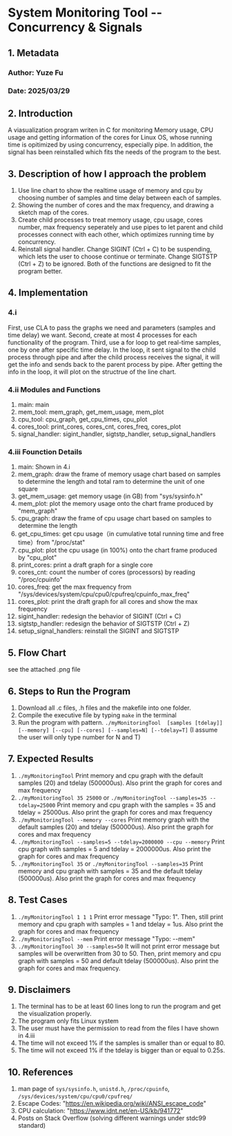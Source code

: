 # System Monitoring Tool -- Concurrency & Signals

## 1. Metadata
### Author: Yuze Fu
### Date: 2025/03/29

## 2. Introduction
A viasualization program writen in C for monitoring Memory usage, CPU usage and getting information of the cores for Linux OS, whose running time is opitimized by using concurrency, especially pipe. In addition, the signal has been reinstalled which fits the needs of the program to the best.

## 3. Description of how I approach the problem
1. Use line chart to show the realtime usage of memory and cpu by choosing number of samples and time delay between each of samples.
2. Showing the number of cores and the max frequency, and drawing a sketch map of the cores.
3. Create child processes to treat memory usage, cpu usage, cores number, max frequency seperately and use pipes to let parent and child processes connect with each other, which optimizes running time by concurrency.
4. Reinstall signal handler. Change SIGINT (Ctrl + C) to be suspending, which lets the user to choose continue or terminate. Change SIGTSTP (Ctrl + Z) to be ignored. Both of the functions are designed to fit the program better.

## 4. Implementation
### 4.i 
First, use CLA to pass the graphs we need and parameters (samples and time delay) we want. Second, create at most 4 processes for each functionality of the program. Third, use a for loop to get real-time samples, one by one after specific time delay. In the loop, it sent signal to the child process through pipe and after the child process receives the signal, it will get the info and sends back to the parent process by pipe. After getting the info in the loop, it will plot on the structrue of the line chart.
### 4.ii Modules and Functions
1. main: main
2. mem_tool: mem_graph, get_mem_usage, mem_plot
3. cpu_tool: cpu_graph, get_cpu_times, cpu_plot
4. cores_tool: print_cores, cores_cnt, cores_freq, cores_plot
5. signal_handler: sigint_handler, sigtstp_handler, setup_signal_handlers
### 4.iii Founction Details
1. main: Shown in 4.i
2. mem_graph: draw the frame of memory usage chart based on samples to determine the length and total ram to determine the unit of one square
3. get_mem_usage: get memory usage (in GB) from "sys/sysinfo.h"
4. mem_plot: plot the memory usage onto the chart frame produced by "mem_graph"
5. cpu_graph: draw the frame of cpu usage chart based on samples to determine the length
6. get_cpu_times: get cpu usage（in cumulative total running time and free time）from "/proc/stat"
7. cpu_plot: plot the cpu usage (in 100%) onto the chart frame produced by "cpu_plot"
8. print_cores: print a draft graph for a single core
9. cores_cnt: count the number of cores (processors) by reading "/proc/cpuinfo"
10. cores_freq: get the max frequency from "/sys/devices/system/cpu/cpu0/cpufreq/cpuinfo_max_freq"
11. cores_plot: print the draft graph for all cores and show the max frequency
12. sigint_handler: redesign the behavior of SIGINT (Ctrl + C)
13. sigtstp_handler: redesign the behavior of SIGTSTP (Ctrl + Z)
14. setup_signal_handlers: reinstall the SIGINT and SIGTSTP

## 5. Flow Chart
see the attached .png file

## 6. Steps to Run the Program
1. Download all .c files, .h files and the makefile into one folder.
2. Compile the executive file by typing `make` in the terminal
3. Run the program with pattern. 
`./myMonitoringTool  [samples [tdelay]] [--memory] [--cpu] [--cores] [--samples=N] [--tdelay=T]`
(I assume the user will only type number for N and T)

## 7. Expected Results
1. `./myMonitoringTool`
Print memory and cpu graph with the default samples (20) and tdelay (500000us). Also print the graph for cores and max frequency
2. `./myMonitoringTool 35 25000` or `./myMonitoringTool --samples=35 --tdelay=25000`
Print memory and cpu graph with the samples = 35 and tdelay = 25000us. Also print the graph for cores and max frequency
3. `./myMonitoringTool --memory --cores`
Print memory graph with the default samples (20) and tdelay (500000us). Also print the graph for cores and max frequency
4. `./myMonitoringTool --samples=5 --tdelay=2000000 --cpu --memory`
Print cpu graph with samples = 5 and tdelay = 2000000us. Also print the graph for cores and max frequency
5. `./myMonitoringTool 35` or `./myMonitoringTool --samples=35`
Print memory and cpu graph with samples = 35 and the default tdelay (500000us). Also print the graph for cores and max frequency

## 8. Test Cases
1. `./myMonitoringTool 1 1 1`
Print error message "Typo: 1". Then, still print memory and cpu graph with samples = 1 and tdelay = 1us. Also print the graph for cores and max frequency
2. `./myMonitoringTool --mem`
Print error message "Typo: --mem"
3. `./myMonitoringTool 30 --samples=50`
It will not print error message but samples will be overwritten from 30 to 50. Then, print memory and cpu graph with samples = 50 and default tdelay (500000us). Also print the graph for cores and max frequency.

## 9. Disclaimers
1. The terminal has to be at least 60 lines long to run the program and get the visualization properly.
2. The program only fits Linux system
3. The user must have the permission to read from the files I have shown in 4.iii
4. The time will not exceed 1% if the samples is smaller than or equal to 80.
5. The time will not exceed 1% if the tdelay is bigger than or equal to 0.25s.

## 10. References
1. man page of `sys/sysinfo.h`, `unistd.h`, `/proc/cpuinfo`, `/sys/devices/system/cpu/cpu0/cpufreq/`
2. Escape Codes: "https://en.wikipedia.org/wiki/ANSI_escape_code"
3. CPU calculation: "https://www.idnt.net/en-US/kb/941772"
4. Posts on Stack Overflow (solving different warnings under stdc99 standard)